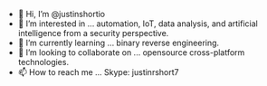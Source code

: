 - 👋 Hi, I’m @justinshortio
- 👀 I’m interested in ... automation, IoT, data analysis, and artificial intelligence from a security perspective. 
- 🌱 I’m currently learning ... binary reverse engineering.
- 💞️ I’m looking to collaborate on ... opensource cross-platform technologies. 
- 📫 How to reach me ... Skype: justinrshort7

<!---
justinshortio/justinshortio is a ✨ special ✨ repository because its `README.md` (this file) appears on your GitHub profile.
You can click the Preview link to take a look at your changes.
--->

